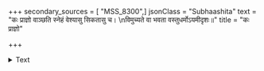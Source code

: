 +++
secondary_sources = [ "MSS_8300",]
jsonClass = "Subhaashita"
text = "कः प्राज्ञो वाञ्छति स्नेहं वेश्यासु सिकतासु च।  \nविमुच्यते वा भवता वस्तुधर्मोऽयमीदृशः॥"
title = "कः प्राज्ञो"

+++

<details><summary>Text</summary>

कः प्राज्ञो वाञ्छति स्नेहं वेश्यासु सिकतासु च।  
विमुच्यते वा भवता वस्तुधर्मोऽयमीदृशः॥
</details>
